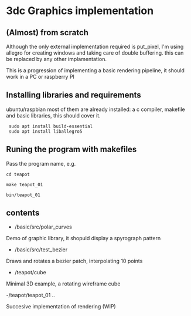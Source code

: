 # 3dc Graphics implementation

## (Almost) from scratch

Although the only external implementation required is put_pixel, I'm using allegro for creating windows and taking care of double buffering. this can be replaced by any other implamentation.

This is a progression of implementing a basic rendering pipeline, it should work in a PC or raspberry PI

## Installing libraries and requirements

ubuntu/raspbian
most of them are already installed: a c compiler, makefile and basic libraries,
this should cover it.


```
 sudo apt install build-essential
 sudo apt install liballegro5
```

## Runing the program with makefiles

Pass the program name, e.g.

```
cd teapot

make teapot_01

bin/teapot_01
```

## contents

- /basic/src/polar_curves

Demo of graphic library, it shopuld display a spyrograph pattern

- /basic/src/test_bezier

Draws and rotates a bezier patch, interpolating 10 points

- /teapot/cube

Minimal 3D example, a rotating wireframe cube

-/teapot/teapot_01 ..

Succesive implementation of rendering (WIP)

